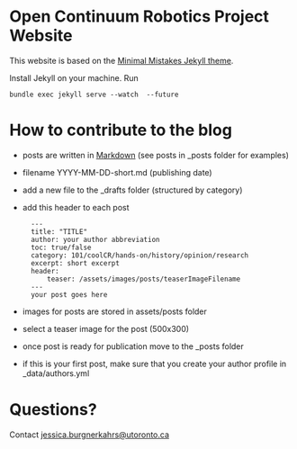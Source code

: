 # Open Continuum Robotics Project Website
This website is based on the [Minimal Mistakes Jekyll theme](https://github.com/mmistakes/minimal-mistakes).

Install Jekyll on your machine. Run

    bundle exec jekyll serve --watch  --future  

# How to contribute to the blog
- posts are written in [Markdown](https://www.markdownguide.org/basic-syntax/) (see posts in _posts folder for examples)
- filename YYYY-MM-DD-short.md (publishing date)
- add a new file to the _drafts folder (structured by category)
- add this header to each post

        ---
        title: "TITLE"
        author: your author abbreviation
        toc: true/false
        category: 101/coolCR/hands-on/history/opinion/research
        excerpt: short excerpt
        header:
            teaser: /assets/images/posts/teaserImageFilename
        ---
        your post goes here

- images for posts are stored in assets/posts folder
- select a teaser image for the post (500x300)
- once post is ready for publication move to the _posts folder
- if this is your first post, make sure that you create your author profile in _data/authors.yml

# Questions?
Contact jessica.burgnerkahrs@utoronto.ca